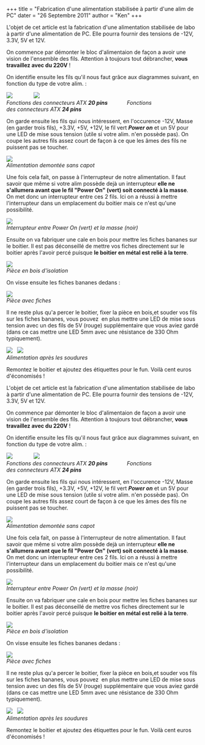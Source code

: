 +++
title = "Fabrication d'une alimentation stabilisée à partir d'une alim de PC"
dater = "26 Septembre 2011"
author = "Ken"
+++

<p>
	L&#39;objet de cet article est la fabrication d&#39;une alimentation stabilis&eacute;e de labo &agrave; partir d&#39;une alimentation de PC. Elle pourra fournir des tensions de -12V, 3.3V, 5V et 12V.</p>
<p>
	On commence par d&eacute;monter le bloc d&#39;alimentaion&nbsp;de fa&ccedil;on a avoir une vision de l&#39;ensemble des fils. Attention &agrave; toujours tout d&eacute;brancher, <strong>vous travaillez avec du 220V</strong> !</p>
<p>
	On identifie ensuite les fils qu&#39;il nous faut gr&acirc;ce aux diagrammes suivant, en fonction du type de votre alim. :</p>
<p>
	<a href="http://upload.wikimedia.org/wikipedia/commons/thumb/9/97/PowerSupplyUnit_20Pins.png/702px-PowerSupplyUnit_20Pins.png" target="_blank"><img src="http://upload.wikimedia.org/wikipedia/commons/thumb/9/97/PowerSupplyUnit_20Pins.png/250px-PowerSupplyUnit_20Pins.png" /></a>&nbsp; &nbsp; &nbsp; &nbsp; &nbsp; &nbsp; &nbsp;&nbsp;<a href="http://upload.wikimedia.org/wikipedia/commons/thumb/c/ce/PowerSupplyUnit_24Pins.png/600px-PowerSupplyUnit_24Pins.png" target="_blank"><img src="http://upload.wikimedia.org/wikipedia/commons/thumb/c/ce/PowerSupplyUnit_24Pins.png/250px-PowerSupplyUnit_24Pins.png" /></a><br />
	<em>Fonctions des connecteurs ATX <strong>20 pins </strong>&nbsp; &nbsp; &nbsp; &nbsp; &nbsp; &nbsp; </em><em>Fonctions des&nbsp;<em>connecteurs</em>&nbsp;ATX <strong>24 pins</strong></em></p>
<p>
	On garde ensuite les fils qui nous int&eacute;ressent, en l&#39;occurence -12V, Masse (en garder trois fils), +3.3V, +5V, +12V, le fil vert <strong><em>Power on</em></strong> et un 5V pour une LED de mise sous tension (utile si votre alim. n&#39;en poss&egrave;de pas). On coupe les autres fils assez court&nbsp;de fa&ccedil;on &agrave; ce que les &acirc;mes des fils ne puissent pas se toucher.</p>
<p>
	<a href="/img/articles/IMAG0241.jpg"><img src="/img/articles/IMAG0241_medium.jpg" /></a><br />
	<em>Alimentation demont&eacute;e sans capot</em></p>
<p>
	Une fois cela fait, on passe &agrave; l&#39;interrupteur de notre alimentation. Il faut savoir que m&ecirc;me si votre alim poss&egrave;de dej&agrave; un interrupteur <strong>elle ne s&#39;allumera avant que le fil &quot;Power On&quot; (vert) soit connect&eacute; &agrave; la masse</strong>.<br />
	On met donc un interrupteur entre ces 2 fils. Ici on a r&eacute;ussi &agrave; mettre l&#39;interrupteur dans un emplacement du boitier mais ce n&#39;est qu&#39;une possibilit&eacute;.</p>
<p>
	<a href="/img/articles/IMAG0242.jpg"><img src="/img/articles/IMAG0242_medium.jpg" /></a><br />
	<em>Interrupteur entre Power On (vert) et la masse (noir)</em></p>
<p>
	Ensuite on va fabriquer une cale en bois pour mettre les fiches bananes sur le boitier. Il est pas d&eacute;conseill&eacute; de mettre vos fiches directement sur le boitier apr&egrave;s l&#39;avoir perc&eacute; puisque <strong>le boitier en m&eacute;tal est reli&eacute; &agrave; la terre</strong>.</p>
<p>
	<a href="/img/articles/IMAG0245.jpg"><img src="/img/articles/IMAG0245_medium.jpg" /></a><br />
	<em>Pi&egrave;ce en bois d&#39;isolation</em></p>
<p>
	On visse ensuite les fiches bananes dedans :</p>
<p>
	<a href="/img/articles/IMAG0246.jpg"><img src="/img/articles/IMAG0246_medium.jpg" /></a><br />
	<em>Pi&egrave;ce avec fiches</em></p>
<p>
	Il ne reste plus qu&#39;a percer le boitier, fixer la pi&egrave;ce en bois,et souder vos fils sur les fiches bananes, vous pouvez &nbsp;en plus mettre une LED de mise sous tension avec un des fils de 5V (rouge) suppl&eacute;mentaire que vous aviez gard&eacute; (dans ce cas mettre une LED 5mm avec une r&eacute;sistance de 330 Ohm typiquement).</p>
<p>
	<a href="/img/articles/IMAG0247.jpg"><img src="/img/articles/IMAG0247_medium.jpg" /></a>&nbsp; &nbsp;<a href="/img/articles/IMAG0248.jpg"><img src="/img/articles/IMAG0248_medium.jpg" /></a><br />
	<em>Alimentation apr&egrave;s les soudures</em></p>
<p>
	Remontez le boitier et ajoutez des &eacute;tiquettes pour le fun. Voil&agrave; cent euros d&#39;&eacute;conomis&eacute;s !</p>
  <p>
  	L&#39;objet de cet article est la fabrication d&#39;une alimentation stabilis&eacute;e de labo &agrave; partir d&#39;une alimentation de PC. Elle pourra fournir des tensions de -12V, 3.3V, 5V et 12V.</p>
  <p>
  	On commence par d&eacute;monter le bloc d&#39;alimentaion&nbsp;de fa&ccedil;on a avoir une vision de l&#39;ensemble des fils. Attention &agrave; toujours tout d&eacute;brancher, <strong>vous travaillez avec du 220V</strong> !</p>
  <p>
  	On identifie ensuite les fils qu&#39;il nous faut gr&acirc;ce aux diagrammes suivant, en fonction du type de votre alim. :</p>
  <p>
  	<a href="http://upload.wikimedia.org/wikipedia/commons/thumb/9/97/PowerSupplyUnit_20Pins.png/702px-PowerSupplyUnit_20Pins.png" target="_blank"><img src="http://upload.wikimedia.org/wikipedia/commons/thumb/9/97/PowerSupplyUnit_20Pins.png/250px-PowerSupplyUnit_20Pins.png" /></a>&nbsp; &nbsp; &nbsp; &nbsp; &nbsp; &nbsp; &nbsp;&nbsp;<a href="http://upload.wikimedia.org/wikipedia/commons/thumb/c/ce/PowerSupplyUnit_24Pins.png/600px-PowerSupplyUnit_24Pins.png" target="_blank"><img src="http://upload.wikimedia.org/wikipedia/commons/thumb/c/ce/PowerSupplyUnit_24Pins.png/250px-PowerSupplyUnit_24Pins.png" /></a><br />
  	<em>Fonctions des connecteurs ATX <strong>20 pins </strong>&nbsp; &nbsp; &nbsp; &nbsp; &nbsp; &nbsp; </em><em>Fonctions des&nbsp;<em>connecteurs</em>&nbsp;ATX <strong>24 pins</strong></em></p>
  <p>
  	On garde ensuite les fils qui nous int&eacute;ressent, en l&#39;occurence -12V, Masse (en garder trois fils), +3.3V, +5V, +12V, le fil vert <strong><em>Power on</em></strong> et un 5V pour une LED de mise sous tension (utile si votre alim. n&#39;en poss&egrave;de pas). On coupe les autres fils assez court&nbsp;de fa&ccedil;on &agrave; ce que les &acirc;mes des fils ne puissent pas se toucher.</p>
  <p>
  	<a href="/img/articles/IMAG0241.jpg"><img src="/img/articles/IMAG0241_medium.jpg" /></a><br />
  	<em>Alimentation demont&eacute;e sans capot</em></p>
  <p>
  	Une fois cela fait, on passe &agrave; l&#39;interrupteur de notre alimentation. Il faut savoir que m&ecirc;me si votre alim poss&egrave;de dej&agrave; un interrupteur <strong>elle ne s&#39;allumera avant que le fil &quot;Power On&quot; (vert) soit connect&eacute; &agrave; la masse</strong>.<br />
  	On met donc un interrupteur entre ces 2 fils. Ici on a r&eacute;ussi &agrave; mettre l&#39;interrupteur dans un emplacement du boitier mais ce n&#39;est qu&#39;une possibilit&eacute;.</p>
  <p>
  	<a href="/img/articles/IMAG0242.jpg"><img src="/img/articles/IMAG0242_medium.jpg" /></a><br />
  	<em>Interrupteur entre Power On (vert) et la masse (noir)</em></p>
  <p>
  	Ensuite on va fabriquer une cale en bois pour mettre les fiches bananes sur le boitier. Il est pas d&eacute;conseill&eacute; de mettre vos fiches directement sur le boitier apr&egrave;s l&#39;avoir perc&eacute; puisque <strong>le boitier en m&eacute;tal est reli&eacute; &agrave; la terre</strong>.</p>
  <p>
  	<a href="/img/articles/IMAG0245.jpg"><img src="/img/articles/IMAG0245_medium.jpg" /></a><br />
  	<em>Pi&egrave;ce en bois d&#39;isolation</em></p>
  <p>
  	On visse ensuite les fiches bananes dedans :</p>
  <p>
  	<a href="/img/articles/IMAG0246.jpg"><img src="/img/articles/IMAG0246_medium.jpg" /></a><br />
  	<em>Pi&egrave;ce avec fiches</em></p>
  <p>
  	Il ne reste plus qu&#39;a percer le boitier, fixer la pi&egrave;ce en bois,et souder vos fils sur les fiches bananes, vous pouvez &nbsp;en plus mettre une LED de mise sous tension avec un des fils de 5V (rouge) suppl&eacute;mentaire que vous aviez gard&eacute; (dans ce cas mettre une LED 5mm avec une r&eacute;sistance de 330 Ohm typiquement).</p>
  <p>
  	<a href="/img/articles/IMAG0247.jpg"><img src="/img/articles/IMAG0247_medium.jpg" /></a>&nbsp; &nbsp;<a href="/img/articles/IMAG0248.jpg"><img src="/img/articles/IMAG0248_medium.jpg" /></a><br />
  	<em>Alimentation apr&egrave;s les soudures</em></p>
  <p>
  	Remontez le boitier et ajoutez des &eacute;tiquettes pour le fun. Voil&agrave; cent euros d&#39;&eacute;conomis&eacute;s !</p>
